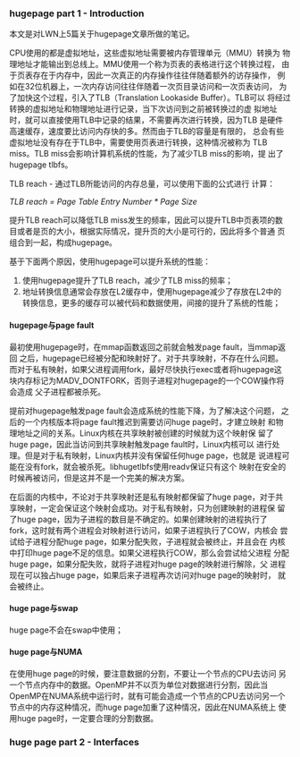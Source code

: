 ### hugepage part 1 - Introduction

本文是对LWN上5篇关于hugepage文章所做的笔记。

CPU使用的都是虚拟地址，这些虚拟地址需要被内存管理单元（MMU）转换为
物理地址才能输出到总线上。MMU使用一个称为页表的表格进行这个转换过程，
由于页表存在于内存中，因此一次真正的内存操作往往伴随着额外的访存操作，
例如在32位机器上，一次内存访问往往伴随着一次页目录访问和一次页表访问，
为了加快这个过程，引入了TLB（Translation Lookaside Buffer）。TLB可以
将经过转换的虚拟地址和物理地址进行记录，当下次访问到之前被转换过的虚
拟地址时，就可以直接使用TLB中记录的结果，不需要再次进行转换，因为TLB
是硬件高速缓存，速度要比访问内存快的多。然而由于TLB的容量是有限的，
总会有些虚拟地址没有存在于TLB中，需要使用页表进行转换，这种情况被称为
TLB miss。TLB miss会影响计算机系统的性能，为了减少TLB miss的影响，提
出了hugepage tlbfs。

TLB reach - 通过TLB所能访问的内存总量，可以使用下面的公式进行
计算：

*TLB reach = Page Table Entry Number \* Page Size*

提升TLB reach可以降低TLB miss发生的频率，因此可以提升TLB中页表项的数
目或者是页的大小，根据实际情况，提升页的大小是可行的，因此将多个普通
页组合到一起，构成hugepage。

基于下面两个原因，使用hugepage可以提升系统的性能：

1. 使用hugepage提升了TLB reach，减少了TLB miss的频率；
2. 地址转换信息通常会存放在L2缓存中，使用hugepage减少了存放在L2中的
转换信息，更多的缓存可以被代码和数据使用，间接的提升了系统的性能；

#### hugepage与page fault

最初使用hugepage时，在mmap函数返回之前就会触发page fault，当mmap返回
之后，hugepage已经被分配和映射好了。对于共享映射，不存在什么问题。
而对于私有映射，如果父进程调用fork，最好尽快执行exec或者将hugepage这
块内存标记为MADV_DONTFORK，否则子进程对hugepage的一个COW操作将会造成
父子进程都被杀死。

提前对hugepage触发page fault会造成系统的性能下降，为了解决这个问题，
之后的一个内核版本将page fault推迟到需要访问huge page时，才建立映射
和物理地址之间的关系。Linux内核在共享映射被创建的时候就为这个映射保
留了huge page，因此当访问到共享映射触发page fault时，Linux内核可以
进行处理。但是对于私有映射，Linux内核并没有保留任何huge page，也就是
说进程可能在没有fork，就会被杀死。libhugetlbfs使用readv保证只有这个
映射在安全的时候再被访问，但是这并不是一个完美的解决方案。

在后面的内核中，不论对于共享映射还是私有映射都保留了huge page，对于共
享映射，一定会保证这个映射会成功。对于私有映射，只为创建映射的进程保
留了huge page，因为子进程的数目是不确定的。如果创建映射的进程执行了
fork，这时就有两个进程会对映射进行访问，如果子进程执行了COW，内核会
尝试给子进程分配huge page，如果分配失败，子进程就会被终止，并且会在
内核中打印huge page不足的信息。如果父进程执行COW，那么会尝试给父进程
分配huge page，如果分配失败，就将子进程对huge page的映射进行解除，父
进程现在可以独占huge page，如果后来子进程再次访问对huge page的映射时，
就会被终止。

#### huge page与swap

huge page不会在swap中使用；

#### huge page与NUMA

在使用huge page的时候，要注意数据的分割，不要让一个节点的CPU去访问
另一个节点内存中的数据。OpenMP并不以页为单位对数据进行分割，因此当
OpenMP在NUMA系统中运行时，就有可能会造成一个节点的CPU去访问另一个
节点中的内存这种情况，而huge page加重了这种情况，因此在NUMA系统上
使用huge page时，一定要合理的分割数据。

### huge page part 2 - Interfaces
